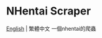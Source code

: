 # NHentai Scraper
[English](https://github.com/miminame-daisuki/nhentai-scraper/blob/main/README.md) | 繁體中文
一個nhentai的爬蟲


